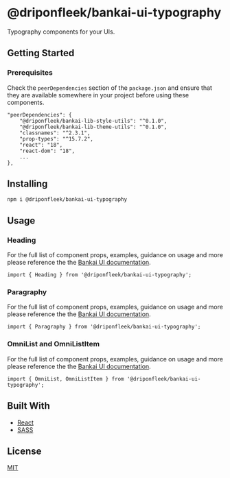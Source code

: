 # @driponfleek/bankai-ui-typography
Typography components for your UIs.

## Getting Started

### Prerequisites
Check the `peerDependencies` section of the `package.json` and ensure that they are available somewhere in your project before using these components.

```
"peerDependencies": {
    "@driponfleek/bankai-lib-style-utils": "^0.1.0",
    "@driponfleek/bankai-lib-theme-utils": "^0.1.0",
    "classnames": "^2.3.1",
    "prop-types": "^15.7.2",
    "react": "18",
    "react-dom": "18",
    ...
},
```

## Installing
```
npm i @driponfleek/bankai-ui-typography
```

## Usage

### Heading
For the full list of component props, examples, guidance on usage and more please reference the the [Bankai UI documentation](https://bankai-ui.com/).

```
import { Heading } from '@driponfleek/bankai-ui-typography';
```

### Paragraphy
For the full list of component props, examples, guidance on usage and more please reference the the [Bankai UI documentation](https://bankai-ui.com/).

```
import { Paragraphy } from '@driponfleek/bankai-ui-typography';
```

### OmniList and OmniListItem
For the full list of component props, examples, guidance on usage and more please reference the the [Bankai UI documentation](https://bankai-ui.com/).

```
import { OmniList, OmniListItem } from '@driponfleek/bankai-ui-typography';
```

## Built With
* [React](https://github.com/facebook/react)
* [SASS](https://github.com/sass/sass)

## License
[MIT](../../../LICENSE)
